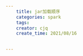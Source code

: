 ```yaml
---
    title: jar加载顺序
    categories: spark
    tags:
    creator: cjq
    create_time: 2021/08/16


---
```


